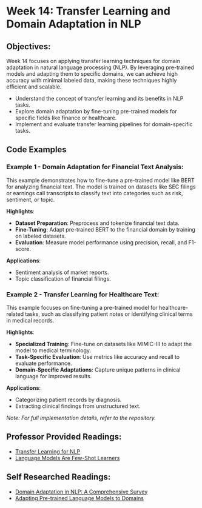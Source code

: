 # **Week 14: Transfer Learning and Domain Adaptation in NLP**

## **Objectives:**

Week 14 focuses on applying transfer learning techniques for domain adaptation in natural language processing (NLP). By leveraging pre-trained models and adapting them to specific domains, we can achieve high accuracy with minimal labeled data, making these techniques highly efficient and scalable.

- Understand the concept of transfer learning and its benefits in NLP tasks.
- Explore domain adaptation by fine-tuning pre-trained models for specific fields like finance or healthcare.
- Implement and evaluate transfer learning pipelines for domain-specific tasks.

## **Code Examples**

### Example 1 - Domain Adaptation for Financial Text Analysis:
This example demonstrates how to fine-tune a pre-trained model like BERT for analyzing financial text. The model is trained on datasets like SEC filings or earnings call transcripts to classify text into categories such as risk, sentiment, or topic.

**Highlights**:
- **Dataset Preparation**: Preprocess and tokenize financial text data.
- **Fine-Tuning**: Adapt pre-trained BERT to the financial domain by training on labeled datasets.
- **Evaluation**: Measure model performance using precision, recall, and F1-score.

**Applications**:
- Sentiment analysis of market reports.
- Topic classification of financial filings.

### Example 2 - Transfer Learning for Healthcare Text:
This example focuses on fine-tuning a pre-trained model for healthcare-related tasks, such as classifying patient notes or identifying clinical terms in medical records.

**Highlights**:
- **Specialized Training**: Fine-tune on datasets like MIMIC-III to adapt the model to medical terminology.
- **Task-Specific Evaluation**: Use metrics like accuracy and recall to evaluate performance.
- **Domain-Specific Adaptations**: Capture unique patterns in clinical language for improved results.

**Applications**:
- Categorizing patient records by diagnosis.
- Extracting clinical findings from unstructured text.

*Note: For full implementation details, refer to the repository.*  

## **Professor Provided Readings:**

- [Transfer Learning for NLP](https://ruder.io/transfer-learning/)
- [Language Models Are Few-Shot Learners](https://arxiv.org/abs/2005.14165)

## **Self Researched Readings:**

- [Domain Adaptation in NLP: A Comprehensive Survey](https://arxiv.org/abs/2007.01467)
- [Adapting Pre-trained Language Models to Domains](https://arxiv.org/abs/1908.05221)

